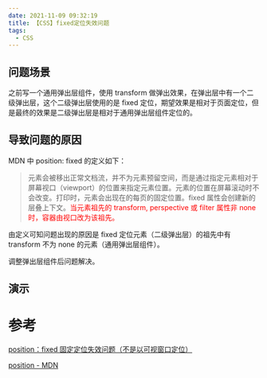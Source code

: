 ```yaml
---
date: 2021-11-09 09:32:19
title: 【CSS】fixed定位失效问题
tags:
  - CSS
---
```


## 问题场景

之前写一个通用弹出层组件，使用 transform 做弹出效果，在弹出层中有一个二级弹出层，这个二级弹出层使用的是 fixed 定位，期望效果是相对于页面定位，但是最终的效果是二级弹出层是相对于通用弹出层组件定位的。

## 导致问题的原因

MDN 中 position: fixed 的定义如下：

> 元素会被移出正常文档流，并不为元素预留空间，而是通过指定元素相对于屏幕视口（viewport）的位置来指定元素位置。元素的位置在屏幕滚动时不会改变。打印时，元素会出现在的每页的固定位置。fixed 属性会创建新的层叠上下文。<font color="red">当元素祖先的 transform, perspective 或 filter 属性非 none 时，容器由视口改为该祖先。</font>

由定义可知问题出现的原因是 fixed 定位元素（二级弹出层）的祖先中有 transform 不为 none 的元素（通用弹出层组件）。

调整弹出层组件后问题解决。

## 演示

<page-example-fixed-invalid></page-example-fixed-invalid>

# 参考

[position：fixed 固定定位失效问题（不是以可视窗口定位）](https://blog.csdn.net/weixin_40594645/article/details/117172746)

[position - MDN](https://developer.mozilla.org/zh-CN/docs/Web/CSS/position)
